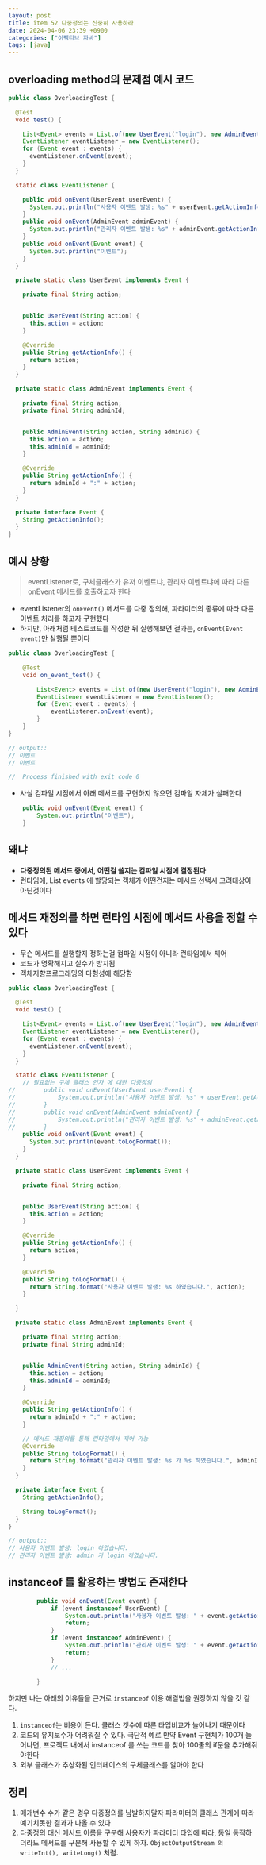 ```yaml
---
layout: post
title: item 52 다중정의는 신중히 사용하라
date: 2024-04-06 23:39 +0900
categories: ["이펙티브 자바"]
tags: [java]
---
```



## overloading method의 문제점 예시 코드

```java
public class OverloadingTest {

  @Test
  void test() {

    List<Event> events = List.of(new UserEvent("login"), new AdminEvent("login", "admin"));
    EventListener eventListener = new EventListener();
    for (Event event : events) {
      eventListener.onEvent(event);
    }
  }

  static class EventListener {

    public void onEvent(UserEvent userEvent) {
      System.out.println("사용자 이벤트 발생: %s" + userEvent.getActionInfo());
    }
    public void onEvent(AdminEvent adminEvent) {
      System.out.println("관리자 이벤트 발생: %s" + adminEvent.getActionInfo());
    }
    public void onEvent(Event event) {
      System.out.println("이벤트");
    }
  }

  private static class UserEvent implements Event {

    private final String action;


    public UserEvent(String action) {
      this.action = action;
    }

    @Override
    public String getActionInfo() {
      return action;
    }
  }

  private static class AdminEvent implements Event {

    private final String action;
    private final String adminId;


    public AdminEvent(String action, String adminId) {
      this.action = action;
      this.adminId = adminId;
    }

    @Override
    public String getActionInfo() {
      return adminId + ":" + action;
    }
  }

  private interface Event {
    String getActionInfo();
  }
}


```

## 예시 상황
> eventListener로, 구체클래스가 유저 이벤트냐, 관리자 이벤트냐에 따라 다른 onEvent 메서드를 호출하고자 한다

- eventListener의 `onEvent()` 메서드를 다중 정의해, 파라미터의 종류에 따라 다른 이벤트 처리를 하고자 구현했다
- 하지만, 아래처럼 테스트코드를 작성한 뒤 실행해보면 결과는, `onEvent(Event event)`만 실행될 뿐이다

```java
public class OverloadingTest {

    @Test
    void on_event_test() {

        List<Event> events = List.of(new UserEvent("login"), new AdminEvent("login", "admin"));
        EventListener eventListener = new EventListener();
        for (Event event : events) {
            eventListener.onEvent(event);
        }
    }
}

// output:: 
// 이벤트
// 이벤트

//  Process finished with exit code 0

```

- 사실 컴파일 시점에서 아래 메서드를 구현하지 않으면 컴파일 자체가 실패한다
```java
    public void onEvent(Event event) {
        System.out.println("이벤트");
    }
```

## 왜냐

- **다중정의된 메서드 중에서, 어떤걸 쓸지는 컴파일 시점에 결정된다**
- 런타임에, List<Event> events 에 할당되는 객체가 어떤건지는 메서드 선택시 고려대상이 아닌것이다


## 메서드 재정의를 하면 런타임 시점에 메서드 사용을 정할 수 있다

- 무슨 메서드를 실행할지 정하는걸 컴파일 시점이 아니라 런타임에서 제어
- 코드가 명확해지고 실수가 방지됨
- 객체지향프로그래밍의 다형성에 해당함

```java
public class OverloadingTest {

  @Test
  void test() {

    List<Event> events = List.of(new UserEvent("login"), new AdminEvent("login", "admin"));
    EventListener eventListener = new EventListener();
    for (Event event : events) {
      eventListener.onEvent(event);
    }
  }

  static class EventListener {
    // 필요없는 구체 클래스 인자 에 대한 다중정의
//        public void onEvent(UserEvent userEvent) {
//            System.out.println("사용자 이벤트 발생: %s" + userEvent.getActionInfo());
//        }
//        public void onEvent(AdminEvent adminEvent) {
//            System.out.println("관리자 이벤트 발생: %s" + adminEvent.getActionInfo());
//        }
    public void onEvent(Event event) {
      System.out.println(event.toLogFormat());
    }
  }

  private static class UserEvent implements Event {

    private final String action;


    public UserEvent(String action) {
      this.action = action;
    }

    @Override
    public String getActionInfo() {
      return action;
    }

    @Override
    public String toLogFormat() {
      return String.format("사용자 이벤트 발생: %s 하였습니다.", action);
    }

  }

  private static class AdminEvent implements Event {

    private final String action;
    private final String adminId;


    public AdminEvent(String action, String adminId) {
      this.action = action;
      this.adminId = adminId;
    }

    @Override
    public String getActionInfo() {
      return adminId + ":" + action;
    }

    // 메서드 재정의를 통해 런타임에서 제어 가능
    @Override
    public String toLogFormat() {
      return String.format("관리자 이벤트 발생: %s 가 %s 하였습니다.", adminId, action);
    }
  }

  private interface Event {
    String getActionInfo();

    String toLogFormat();
  }
}

// output::
// 사용자 이벤트 발생: login 하였습니다.
// 관리자 이벤트 발생: admin 가 login 하였습니다.
```

## instanceof 를 활용하는 방법도 존재한다

```java
        public void onEvent(Event event) {
            if (event instanceof UserEvent) {
                System.out.println("사용자 이벤트 발생: " + event.getActionInfo());
                return;
            }
            if (event instanceof AdminEvent) {
                System.out.println("관리자 이벤트 발생: " + event.getActionInfo());
                return;
            }
            // ...
            
        }
```

하지만 나는 아래의 이유들을 근거로 `instanceof` 이용 해결법을 권장하지 않을 것 같다.

1. `instanceof`는 비용이 든다. 클래스 갯수에 따른 타입비교가 늘어나기 때문이다
2. 코드의 유지보수가 어려워질 수 있다. 극단적 예로 만약 Event 구현체가 100개 늘어나면, 프로젝트 내에서 instanceof 를 쓰는 코드를 찾아 100줄의 if문을 추가해줘야한다
3. 외부 클래스가 추상화된 인터페이스의 구체클래스를 알아야 한다


## 정리

1. 매개변수 수가 같은 경우 다중정의를 남발하지말자 파라미터의 클래스 관계에 따라 예기치못한 결과가 나올 수 있다 
2. 다중정의 대신 메서드 이름을 구분해 사용자가 파라미터 타입에 따라, 동일 동작하더라도 메서드를 구분해 사용할 수 있게 하자. `ObjectOutputStream 의 writeInt(), writeLong()` 처럼. 
